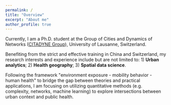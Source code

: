 ```yaml
---
permalink: /
title: "Overview"
excerpt: "About me"
author_profile: true
---
```


Currently, I am a Ph.D. student at the Group of Cities and Dynamics of Networks ([CITADYNE Group](https://wp.unil.ch/citadyne-news/)), University of Lausanne, Switzerland.

Benefiting from the strict and effective training in China and Switzerland, my research interests and experience include but are not limited to: 1) **Urban analytics**; 2) **Health geography**; 3) **Spatial data science**.

Following the framework "environment exposure - mobility behavior - human health" to bridge the gap between theories and practical applications, I am focusing on utilizing quantitative methods (e.g. complexity, networks, machine learning) to explore intersections between urban context and public health.
